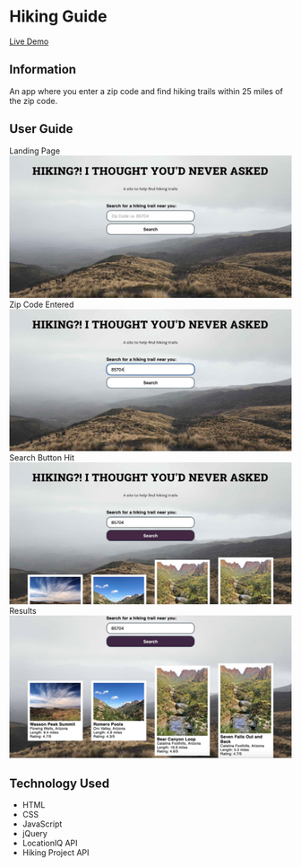 # Hiking Guide
[Live Demo](https://earntram.github.io/Hiking_Search/)

## Information
An app where you enter a zip code and find hiking trails within 25 miles of the zip code.

## User Guide

Landing Page
![](userGuide1.jpg)
Zip Code Entered
![](userGuide2.jpg)
Search Button Hit
![](userGuide3.jpg)
Results
![](userGuide4.jpg)

## Technology Used
- HTML
- CSS
- JavaScript
- jQuery
- LocationIQ API
- Hiking Project API

